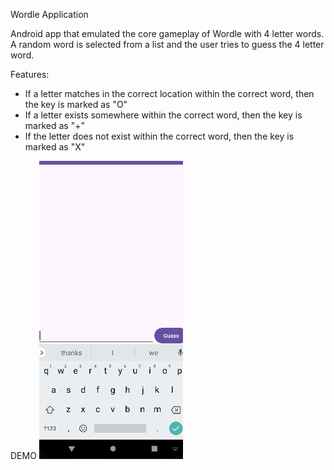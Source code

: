 Wordle Application

Android app that emulated the core gameplay of Wordle with 4 letter words. A random word is selected from a list and the user tries to guess the 4 letter word.

Features:
- If a letter matches in the correct location within the correct word, then the key is marked as "O"
- If a letter exists somewhere within the correct word, then the key is marked as "+"
- If the letter does not exist within the correct word, then the key is marked as "X"

DEMO
![alt text](https://github.com/BrandonK182/Wordle/blob/master/app/WordleDEMO.gif)

